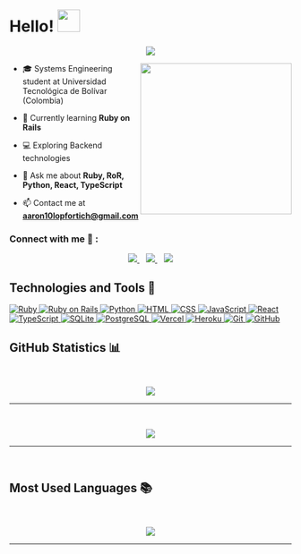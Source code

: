 <h1> Hello! <img src="https://raw.githubusercontent.com/MartinHeinz/MartinHeinz/master/wave.gif" width=40px> </h1>
<p align='center'>
<img src="https://readme-typing-svg.herokuapp.com?color=%2336BCF7&size=25&center=true&vCenter=true&width=433&height=75&lines=Systems+Engineering+Student;Backend+Developer;Ruby+on+Rails+Enthusiast;Welcome+to+my+profile">
</p>

<img align="right" src="https://media.giphy.com/media/QvpqTCiEcwtvx6wwJK/giphy.gif" width="270" height="270" frameBorder="0" class="giphy-embed" allowFullScreen></img>

- 🎓 Systems Engineering student at Universidad Tecnológica de Bolívar (Colombia)

- 🌱 Currently learning **Ruby on Rails**

- 💻 Exploring Backend technologies

- 💬 Ask me about **Ruby, RoR, Python, React, TypeScript**

- 📫 Contact me at **aaron10lopfortich@gmail.com**

### Connect with me 🔗 :
<p align='center'>
<a href="mailto:aarondlf@example.com" target="_blank">
<img src="https://img.shields.io/badge/Gmail-D14836?style=for-the-badge&logo=gmail&logoColor=white">
</a>&nbsp;&nbsp;
<a href="https://linkedin.com/in/aaron-dali-lópez-fortich-a5a594331" target="_blank">
<img src="https://img.shields.io/badge/linkedin-%230077B5.svg?style=for-the-badge&logo=linkedin&logoColor=white">
</a>&nbsp;&nbsp;
<a href="https://x.com/AaronDaliLop" target="_blank">
<img src="https://img.shields.io/badge/X-%231DA1F2.svg?style=for-the-badge&logo=twitter&logoColor=white">
</a>
</p>

## Technologies and Tools 🚀

<a href="https://www.ruby-lang.org/" target="_blank">
  <img alt="Ruby" src="https://img.shields.io/badge/Ruby-CC342D?style=for-the-badge&logo=ruby&logoColor=white">
</a>
<a href="https://rubyonrails.org/" target="_blank">
  <img alt="Ruby on Rails" src="https://img.shields.io/badge/Ruby_on_Rails-CC0000?style=for-the-badge&logo=rubyonrails&logoColor=white">
</a>
<a href="https://www.python.org/" target="_blank">
  <img alt="Python" src="https://img.shields.io/badge/Python-3776AB?style=for-the-badge&logo=python&logoColor=white">
</a>
<a href="https://developer.mozilla.org/en-US/docs/Web/HTML" target="_blank">
  <img alt="HTML" src="https://img.shields.io/badge/HTML5-E34F26?style=for-the-badge&logo=html5&logoColor=white">
</a>
<a href="https://developer.mozilla.org/en-US/docs/Web/CSS" target="_blank">
  <img alt="CSS" src="https://img.shields.io/badge/CSS3-1572B6?style=for-the-badge&logo=css3&logoColor=white">
</a>
<a href="https://developer.mozilla.org/en-US/docs/Web/JavaScript" target="_blank">
  <img alt="JavaScript" src="https://img.shields.io/badge/JavaScript-F7DF1E?style=for-the-badge&logo=javascript&logoColor=black">
</a>
<a href="https://reactjs.org/" target="_blank">
  <img alt="React" src="https://img.shields.io/badge/React-61DAFB?style=for-the-badge&logo=react&logoColor=black">
</a>
<a href="https://www.typescriptlang.org/" target="_blank">
  <img alt="TypeScript" src="https://img.shields.io/badge/TypeScript-007ACC?style=for-the-badge&logo=typescript&logoColor=white">
</a>
<a href="https://www.sqlite.org/" target="_blank">
  <img alt="SQLite" src="https://img.shields.io/badge/SQLite-003B57?style=for-the-badge&logo=sqlite&logoColor=white">
</a>
<a href="https://www.postgresql.org/" target="_blank">
  <img alt="PostgreSQL" src="https://img.shields.io/badge/PostgreSQL-316192?style=for-the-badge&logo=postgresql&logoColor=white">
</a>
<a href="https://vercel.com/" target="_blank">
  <img alt="Vercel" src="https://img.shields.io/badge/Vercel-000000?style=for-the-badge&logo=vercel&logoColor=white">
</a>
<a href="https://www.heroku.com/" target="_blank">
  <img alt="Heroku" src="https://img.shields.io/badge/Heroku-430098?style=for-the-badge&logo=heroku&logoColor=white">
</a>
<a href="https://git-scm.com/" target="_blank">
  <img alt="Git" src="https://img.shields.io/badge/Git-F05032?style=for-the-badge&logo=git&logoColor=white">
</a>
<a href="https://github.com/AaronDLF" target="_blank">
  <img alt="GitHub" src="https://img.shields.io/badge/GitHub-181717?style=for-the-badge&logo=github&logoColor=white">
</a>

## GitHub Statistics 📊
<br>
<p align='center'>
<img src="https://github-readme-streak-stats.herokuapp.com?user=AaronDLF&theme=black-ice&hide_border=true&date_format=M%20j%5B%2C%20Y%5D">
</p>
<hr><br>

<p align='center'>
<img src="https://github-readme-stats.vercel.app/api?username=AaronDLF&show_icons=true&theme=github_dark">
</p>
<hr>
<br>

## Most Used Languages 📚
<br>
<p align='center'>
<img src="https://github-readme-stats.vercel.app/api/top-langs/?username=AaronDLF&theme=dark&hide_border=true&langs_count=10">
</p>

<hr>
<br>
